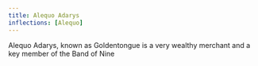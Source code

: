 ```yaml
---
title: Alequo Adarys
inflections: [Alequo]
---
```


Alequo Adarys, known as Goldentongue is a very wealthy merchant and a key member of the Band of Nine


